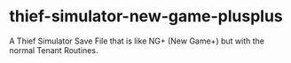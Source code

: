 # thief-simulator-new-game-plusplus
A Thief Simulator Save File that is like NG+ (New Game+) but with the normal Tenant Routines.
